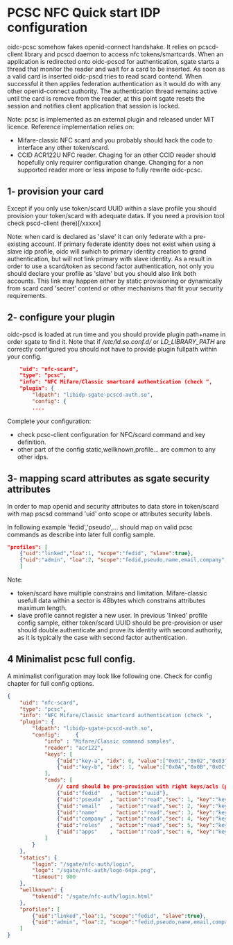 # PCSC NFC Quick start IDP configuration

oidc-pcsc somehow fakes openid-connect handshake. It relies on pcscd-client library and pcscd daemon to access nfc tokens/smartcards. When an application is redirected onto oidc-pcscd for authentication, sgate starts a thread that monitor the reader and wait for a card to be inserted. As soon as a valid card is inserted oidc-pscd tries to read scard contend. When successful it then applies federation authentication as it would do with any other openid-connect authority. The authentication thread remains active until the card is remove from the reader, at this point sgate resets the session and notifies client application that session is locked.

Note: pcsc is implemented as an external plugin and released under MIT licence. Reference implementation relies on:

* Mifare-classic NFC scard and you probably should hack the code to interface any other token/scard.
* CCID ACR122U NFC reader. Chaging for an other CCID reader should hopefully only requirer configuration change. Changing for a non supported reader more or less impose to fully rewrite oidc-pcsc. 

## 1- provision your card

Except if you only use token/scard UUID within a slave profile you should provision your token/scard with adequate datas. If you need a provision tool check pscd-client (here)[/xxxxx]

Note: when card is declared as 'slave' it can only federate with a pre-existing account. If primary federate identity does not exist when using a slave idp profile, oidc will swhich to primary identity creation to grand authentication, but will not link primary with slave identity. As a result in order to use a scard/token as second factor authentication, not only you should declare your profile as 'slave' but you should also link both accounts. This link may happen either by static provisioning or dynamically from scard card 'secret' contend or other mechanisms that fit your security requirements. 

## 2- configure your plugin

oidc-pscd is loaded at run time and you should provide plugin path+name in order sgate to find it. Note that if */etc/ld.so.conf.d/* or *LD_LIBRARY_PATH* are correctly configured you should not have to provide plugin fullpath within your config.

```json
    "uid": "nfc-scard",
    "type": "pcsc",
    "info": "NFC Mifare/Classic smartcard authentication (check ",
    "plugin": {
        "ldpath": "libidp-sgate-pcscd-auth.so",
        "config": {
        ....    
```

Complete your configuration:
* check pcsc-client configuration for NFC/scard command and key definition.
* other part of the config static,wellknown,profile... are common to any other idps.

## 3- mapping scard attributes as sgate security attributes

In order to map openid and security attributes to data store in token/scard with map pscsd command 'uid' onto scope or attributes security labels.

In following example 'fedid','pseudo',... should map on valid pcsc commands as describe into later full config sample.

```json
"profiles": [
    {"uid":"linked","loa":1, "scope":"fedid", "slave":true},
    {"uid":"admin", "loa":2, "scope":"fedid,pseudo,name,email,company", "attrs":"roles,apps"}
    ]
```

Note: 
* token/scard have multiple constrains and limitation. Mifare-classic usefull data within a sector is 48bytes which constrains attributes maximum length. 
* slave profile cannot register a new user. In previous 'linked' profile config sample, either token/scard UUID should be pre-provision or user should double authenticate and prove its identity with second authority, as it is typically the case with second factor authentication. 

## 4 Minimalist pcsc full config.

A minimalist configuration may look like following one. Check for config chapter for full config options.

```json
{
    "uid": "nfc-scard",
    "type": "pcsc",
    "info": "NFC Mifare/Classic smartcard authentication (check ",
    "plugin": {
        "ldpath": "libidp-sgate-pcscd-auth.so",
        "config":     {
            "info" : "Mifare/Classic command samples",
            "reader": "acr122",
            "keys": [
                {"uid":"key-a", "idx": 0, "value":["0x01","0x02","0x03","0x04","0x05","0x06"]},
                {"uid":"key-b", "idx": 1, "value":["0x0A","0x0B","0x0C","0x0D","0x0E","0x0F"]}      
            ],
            "cmds": [ 
                // card should be pre-provision with right keys/acls (pcsc-client --help)          
                {"uid":"fedid"   , "action":"uuid"},
                {"uid":"pseudo"  , "action":"read","sec": 1, "key":"key-a", "len":48},
                {"uid":"email"   , "action":"read","sec": 2, "key":"key-a", "len":48},
                {"uid":"name"    , "action":"read","sec": 3, "key":"key-a", "len":48},
                {"uid":"company" , "action":"read","sec": 4, "key":"key-a", "len":48},
                {"uid":"roles"   , "action":"read","sec": 5, "key":"key-a", "len":48},
                {"uid":"apps"    , "action":"read","sec": 6, "key":"key-a", "len":48}
            ]
        }
    },
    "statics": {
        "login": "/sgate/nfc-auth/login",
        "logo": "/sgate/nfc-auth/logo-64px.png",
        "timeout": 900
    },
    "wellknown": {
        "tokenid": "/sgate/nfc-auth/login.html"
    },
    "profiles": [
        {"uid":"linked","loa":1, "scope":"fedid", "slave":true},
        {"uid":"admin", "loa":2, "scope":"fedid,pseudo,name,email,company", "attrs":"roles,apps"}
    ]
}
```